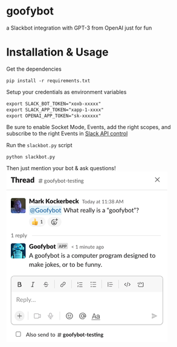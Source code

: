 # goofybot
a Slackbot integration with GPT-3 from OpenAI just for fun

# Installation & Usage
Get the dependencies
```
pip install -r requirements.txt
```

Setup your credentials as environment variables
```
export SLACK_BOT_TOKEN="xoxb-xxxxx"
export SLACK_APP_TOKEN="xapp-1-xxxx"
export OPENAI_APP_TOKEN="sk-xxxxxx"
```

Be sure to enable Socket Mode, Events, add the right scopes, and subscribe to the right Events in [Slack API control](https://api.slack.com/apps/)

Run the `slackbot.py` script
```
python slackbot.py
```

Then just mention your bot & ask questions!
![Goofybot Example](assets/goofybot_example.png)
